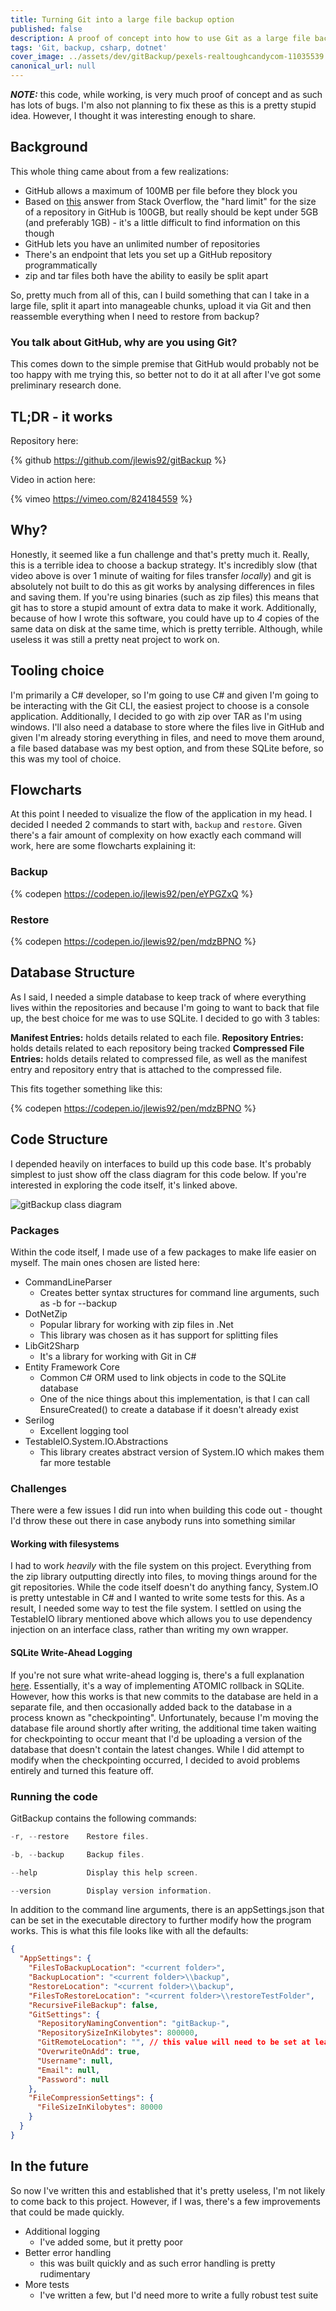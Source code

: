 ```yaml
---
title: Turning Git into a large file backup option
published: false
description: A proof of concept into how to use Git as a large file backup
tags: 'Git, backup, csharp, dotnet'
cover_image: ../assets/dev/gitBackup/pexels-realtoughcandycom-11035539.png
canonical_url: null
---
```


***NOTE:*** this code, while working, is very much proof of concept and as such has lots of bugs.  I'm also not planning to fix these as this is a pretty stupid idea. However, I thought it was interesting enough to share.

## Background

This whole thing came about from a few realizations:

- GitHub allows a maximum of 100MB per file before they block you
- Based on [this](https://stackoverflow.com/questions/38768454/repository-size-limits-for-github-com) answer from Stack Overflow, the "hard limit" for the size of a repository in GitHub is 100GB, but really should be kept under 5GB (and preferably 1GB) - it's a little difficult to find information on this though
- GitHub lets you have an unlimited number of repositories
- There's an endpoint that lets you set up a GitHub repository programmatically
- zip and tar files both have the ability to easily be split apart

So, pretty much from all of this, can I build something that can I take in a large file, split it apart into manageable chunks, upload it via Git and then reassemble everything when I need to restore from backup?

### You talk about GitHub, why are you using Git?

This comes down to the simple premise that GitHub would probably not be too happy with me trying this, so better not to do it at all after I've got some preliminary research done.

## TL;DR - it works

Repository here:

<!-- markdownlint-disable-next-line -->
{% github https://github.com/jlewis92/gitBackup %}

Video in action here:

<!-- markdownlint-disable-next-line -->
{% vimeo https://vimeo.com/824184559 %}

## Why?

Honestly, it seemed like a fun challenge and that's pretty much it.  Really, this is a terrible idea to choose a backup strategy.  It's incredibly slow (that video above is over 1 minute of waiting for files transfer *locally*) and git is absolutely not built to do this as git works by analysing differences in files and saving them.  If you're using binaries (such as zip files) this means that git has to store a stupid amount of extra data to make it work.  Additionally, because of how I wrote this software, you could have up to *4* copies of the same data on disk at the same time, which is pretty terrible.  Although, while useless it was still a pretty neat project to work on.

## Tooling choice

I'm primarily a C# developer, so I'm going to use C# and given I'm going to be interacting with the Git CLI, the easiest project to choose is a console application.  Additionally, I decided to go with zip over TAR as I'm using windows. I'll also need a database to store where the files live in GitHub and given I'm already storing everything in files, and need to move them around, a file based database was my best option, and from these SQLite before, so this was my tool of choice.

## Flowcharts

At this point I needed to visualize the flow of the application in my head.  I decided I needed 2 commands to start with, `backup` and `restore`.  Given there's a fair amount of complexity on how exactly each command will work, here are some flowcharts explaining it:

### Backup

<!-- markdownlint-disable-next-line -->
{% codepen https://codepen.io/jlewis92/pen/eYPGZxQ %}

### Restore

<!-- markdownlint-disable-next-line -->
{% codepen https://codepen.io/jlewis92/pen/mdzBPNO %}

## Database Structure

As I said, I needed a simple database to keep track of where everything lives within the repositories and because I'm going to want to back that file up, the best choice for me was to use SQLite.  I decided to go with 3 tables:

**Manifest Entries:** holds details related to each file.
**Repository Entries:** holds details related to each repository being tracked
**Compressed File Entries:** holds details related to compressed file, as well as the manifest entry and repository entry that is attached to the compressed file.

This fits together something like this:

<!-- markdownlint-disable-next-line -->
{% codepen https://codepen.io/jlewis92/pen/mdzBPNO %}

## Code Structure

I depended heavily on interfaces to build up this code base.  It's probably simplest to just show off the class diagram for this code below.  If you're interested in exploring the code itself, it's linked above.

![gitBackup class diagram](../assets/dev/gitBackup/gitBackupClassDiagram.drawio.png)

### Packages

Within the code itself, I made use of a few packages to make life easier on myself.  The main ones chosen are listed here:

- CommandLineParser
  - Creates better syntax structures for command line arguments, such as -b for --backup
- DotNetZip
  - Popular library for working with zip files in .Net
  - This library was chosen as it has support for splitting files
- LibGit2Sharp
  - It's a library for working with Git in C#
- Entity Framework Core
  - Common C# ORM used to link objects in code to the SQLite database
  - One of the nice things about this implementation, is that I can call EnsureCreated() to create a database if it doesn't already exist
- Serilog
  - Excellent logging tool
- TestableIO.System.IO.Abstractions
  - This library creates abstract version of System.IO which makes them far more testable

### Challenges

There were a few issues I did run into when building this code out - thought I'd throw these out there in case anybody runs into something similar

#### Working with filesystems

I had to work *heavily* with the file system on this project.  Everything from the zip library outputting directly into files, to moving things around for the git repositories.  While the code itself doesn't do anything fancy, System.IO is pretty untestable in C# and I wanted to write some tests for this.  As a result, I needed some way to test the file system.  I settled on using the TestableIO library mentioned above which allows you to use dependency injection on an interface class, rather than writing my own wrapper.

#### SQLite Write-Ahead Logging

If you're not sure what write-ahead logging is, there's a full explanation [here](https://www.sqlite.org/wal.html).  Essentially, it's a way of implementing ATOMIC rollback in SQLite. However, how this works is that new commits to the database are held in a separate file, and then occasionally added back to the database in a process known as "checkpointing".  Unfortunately, because I'm moving the database file around shortly after writing, the additional time taken waiting for checkpointing to occur meant that I'd be uploading a version of the database that doesn't contain the latest changes.  While I did attempt to modify when the checkpointing occurred, I decided to avoid problems entirely and turned this feature off.

### Running the code

GitBackup contains the following commands:

```powershell
-r, --restore    Restore files.

-b, --backup     Backup files.

--help           Display this help screen.

--version        Display version information.
```

In addition to the command line arguments, there is an appSettings.json that can be set in the executable directory to further modify how the program works.  This is what this file looks like with all the defaults:

```json
{
  "AppSettings": {
    "FilesToBackupLocation": "<current folder>",
    "BackupLocation": "<current folder>\\backup",
    "RestoreLocation": "<current folder>\\backup",
    "FilesToRestoreLocation": "<current folder>\\restoreTestFolder",
    "RecursiveFileBackup": false,
    "GitSettings": {
      "RepositoryNamingConvention": "gitBackup-",
      "RepositorySizeInKilobytes": 800000,
      "GitRemoteLocation": "", // this value will need to be set at least
      "OverwriteOnAdd": true,
      "Username": null,
      "Email": null,
      "Password": null
    },
    "FileCompressionSettings": {
      "FileSizeInKilobytes": 80000
    }
  }
}
```

## In the future

So now I've written this and established that it's pretty useless, I'm not likely to come back to this project.  However, if I was, there's a few improvements that could be made quickly.

- Additional logging
  - I've added some, but it pretty poor
- Better error handling
  - this was built quickly and as such error handling is pretty rudimentary
- More tests
  - I've written a few, but I'd need more to write a fully robust test suite
